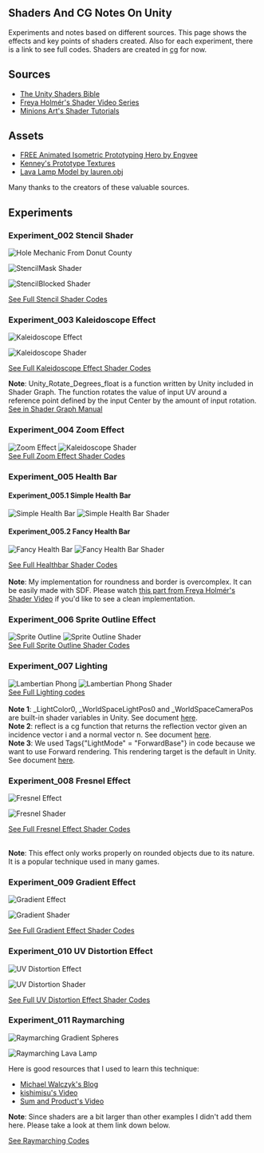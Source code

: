 ## Shaders And CG Notes On Unity
Experiments and notes based on different sources. This page shows the effects and key points of shaders created. Also for each experiment, there is a link to see full codes. Shaders are created in [cg](https://developer.download.nvidia.com/cg/Cg_language.html) for now.

## Sources
- [The Unity Shaders Bible](https://www.jettelly.com/store/books/the-unity-shaders-bible/)
- [Freya Holmér's Shader Video Series](https://www.youtube.com/watch?v=kfM-yu0iQBk&list=PLImQaTpSAdsCnJon-Eir92SZMl7tPBS4Z)
- [Minions Art's Shader Tutorials](https://www.patreon.com/minionsart)

## Assets
- [FREE Animated Isometric Prototyping Hero by Engvee](https://engvee.itch.io/animated-isometric-prototyping-hero)
- [Kenney's Prototype Textures](https://www.kenney.nl/assets/prototype-textures)
- [Lava Lamp Model by lauren.obj](https://sketchfab.com/3d-models/lava-lamp-482f9944e47d4084990605c356684407)

Many thanks to the creators of these valuable sources.

## Experiments

### Experiment_002 Stencil Shader

![Hole Mechanic From Donut County](media/exp002_stencil/stencil_hole_donut_county.gif)

![StencilMask Shader](media/exp002_stencil/StencilMask.png)

![StencilBlocked Shader](media/exp002_stencil/StencilBlocked.png)

[See Full Stencil Shader Codes](Assets/Experiments/Experiment2_Stencil/Code/Shaders)

### Experiment_003 Kaleidoscope Effect

![Kaleidoscope Effect](media/exp003_kaleidoscope/kaleidoscope.gif)

![Kaleidoscope Shader](media/exp003_kaleidoscope/kaleidoscope_shader.png)

[See Full Kaleidoscope Effect Shader Codes](Assets/Experiments/Experiment3_Kaleidoscope/Code/Shaders/Kaleidoscope.shader)

**Note**: Unity_Rotate_Degrees_float is a function written by Unity included in Shader Graph. The function rotates the value of input UV around a reference point defined by the input Center by the amount of input rotation. [See in Shader Graph Manual](https://docs.unity3d.com/Packages/com.unity.shadergraph@7.1/manual/Rotate-Node.html)

### Experiment_004 Zoom Effect

![Zoom Effect](media/exp004_zoom/ZoomEffect.gif)
![Kaleidoscope Shader](media/exp004_zoom/ZoomEffectShader.png)
\
[See Full Zoom Effect Shader Codes](Assets/Experiments/Experiment4_Zoom/Code/Shaders/ZoomShader.shader)


### Experiment_005 Health Bar
#### Experiment_005.1 Simple Health Bar
![Simple Health Bar](media/exp005_healthbar/SimpleHealthBar.gif)
![Simple Health Bar Shader](media/exp005_healthbar/SimpleHealthBarCode.png)

#### Experiment_005.2 Fancy Health Bar
![Fancy Health Bar](media/exp005_healthbar/FancyHealthBar_.gif)
![Fancy Health Bar Shader](media/exp005_healthbar/FancyHealthBarCode.png)

[See Full Healthbar Shader Codes](Assets/Experiments/Experiment5_HealthBar/Code/Shaders)
\
\
**Note**: My implementation for roundness and border is overcomplex. It can be easily made with SDF. Please watch [this part from Freya Holmér's Shader Video](https://youtu.be/mL8U8tIiRRg?t=4737) if you'd like to see a clean implementation.

### Experiment_006 Sprite Outline Effect

![Sprite Outline](media/exp006_sprite_outline/SpriteOutline.gif)
![Sprite Outline Shader](media/exp006_sprite_outline/spriteOutlineShader.png)
\
[See Full Sprite Outline Shader Codes](Assets/Experiments/Experiment6_SpriteOutline/Code/Shaders/SpriteOutlineShader.shader)

### Experiment_007 Lighting 

![Lambertian Phong](media/exp007_lighting/lambertianPhongAll.gif)
![Lambertian Phong Shader](media/exp007_lighting/lambertianPhongShader.png)
\
[See Full Lighting codes](Assets/Experiments/Experiment7_Lighting/Code/Shaders)
\
\
**Note 1**: _LightColor0, _WorldSpaceLightPos0 and _WorldSpaceCameraPos are built-in shader variables in Unity. See document [here](https://docs.unity3d.com/Manual/SL-UnityShaderVariables.html).
\
**Note 2**: reflect is a cg function that returns the reflection vector given an incidence vector i and a normal vector n. See document [here](https://developer.download.nvidia.com/cg/reflect.html).
\
**Note 3**: We used Tags{"LightMode" = "ForwardBase"} in code because we want to use Forward rendering. This rendering target is the default in Unity. See document [here](https://docs.unity3d.com/560/Documentation/Manual/SL-PassTags.html).

### Experiment_008 Fresnel Effect

![Fresnel Effect](media/exp008_fresnel/fresnel.gif)

![Fresnel Shader](media/exp008_fresnel/fresnelCode.png)

[See Full Fresnel Effect Shader Codes](Assets/Experiments/Experiment8_Fresnel/Code/Shaders/Fresnel.shader)

\
**Note**: This effect only works properly on rounded objects due to its nature. It is a popular technique used in many games.

### Experiment_009 Gradient Effect

![Gradient Effect](https://github.com/etopuz/ShaderNotes/blob/main/media/exp009_gradient_vertex/gradientVertex.gif)

![Gradient Shader](https://github.com/etopuz/ShaderNotes/blob/main/media/exp009_gradient_vertex/vertexGradientCode.png)

[See Full Gradient Effect Shader Codes](https://github.com/etopuz/ShaderNotes/blob/main/Assets/Experiments/Experiment9_Gradient/Code/Shaders/VertexGradient.shader)

### Experiment_010 UV Distortion Effect

![UV Distortion Effect](https://github.com/etopuz/ShaderNotes/blob/main/media/exp010_uv_distortion/uv_distortion.gif)

![UV Distortion Shader](https://github.com/etopuz/ShaderNotes/blob/main/media/exp010_uv_distortion/uv_distortion_code.png)

[See Full UV Distortion Effect Shader Codes](https://github.com/etopuz/ShaderNotes/blob/main/Assets/Experiments/Experiment10_UV_Distortion/Code/Shaders/UV_Distortion.shader)



### Experiment_011 Raymarching

![Raymarching Gradient Spheres](https://github.com/etopuz/ShaderNotes/blob/main/media/exp11_raymarching/raymarching_gradient.gif)

![Raymarching Lava Lamp](https://github.com/etopuz/ShaderNotes/blob/main/media/exp11_raymarching/raymarching_lavalamp.gif)

Here is good resources that I used to learn this technique:
- [Michael Walczyk's Blog](https://michaelwalczyk.com/blog-ray-marching.html)
- [kishimisu's Video](https://www.youtube.com/watch?v=khblXafu7iA)
- [Sum and Product's Video](https://www.youtube.com/watch?v=hX3mazz8txo)

**Note**: Since shaders are a bit larger than other examples I didn't add them here. Please take a look at them link down below.

[See Raymarching Codes](https://github.com/etopuz/ShaderNotes/tree/main/Assets/Experiments/Experiment11_RayMarching/Code/Shaders)


